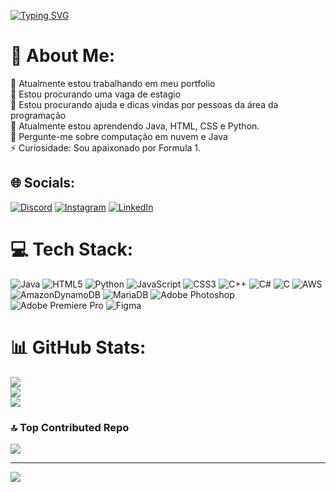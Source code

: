 <a href="https://git.io/typing-svg"><img src="https://readme-typing-svg.demolab.com?font=Fira+Code&size=22&duration=2500&pause=250&color=3225F7&random=false&width=435&lines=Tenho+19+anos+e+busco+me+tornar;Um+desenvolvedor+jr" alt="Typing SVG" /></a>

# 💫 About Me:
🔭 Atualmente estou trabalhando em meu portfolio<br>👯 Estou procurando uma vaga de estagio<br>🤝 Estou procurando ajuda e dicas vindas por pessoas da área da programação<br>🌱 Atualmente estou aprendendo Java, HTML, CSS e Python.<br>💬 Pergunte-me sobre computação em nuvem e Java<br>⚡ Curiosidade: Sou apaixonado por Formula 1.


## 🌐 Socials:
[![Discord](https://img.shields.io/badge/Discord-%237289DA.svg?logo=discord&logoColor=white)](https://discord.gg/fallpas) [![Instagram](https://img.shields.io/badge/Instagram-%23E4405F.svg?logo=Instagram&logoColor=white)](https://instagram.com/joaobpclima) [![LinkedIn](https://img.shields.io/badge/LinkedIn-%230077B5.svg?logo=linkedin&logoColor=white)](https://linkedin.com/in/joaoboscolimadev) 

# 💻 Tech Stack:
![Java](https://img.shields.io/badge/java-%23ED8B00.svg?style=for-the-badge&logo=openjdk&logoColor=white) ![HTML5](https://img.shields.io/badge/html5-%23E34F26.svg?style=for-the-badge&logo=html5&logoColor=white) ![Python](https://img.shields.io/badge/python-3670A0?style=for-the-badge&logo=python&logoColor=ffdd54) ![JavaScript](https://img.shields.io/badge/javascript-%23323330.svg?style=for-the-badge&logo=javascript&logoColor=%23F7DF1E) ![CSS3](https://img.shields.io/badge/css3-%231572B6.svg?style=for-the-badge&logo=css3&logoColor=white) ![C++](https://img.shields.io/badge/c++-%2300599C.svg?style=for-the-badge&logo=c%2B%2B&logoColor=white) ![C#](https://img.shields.io/badge/c%23-%23239120.svg?style=for-the-badge&logo=c-sharp&logoColor=white) ![C](https://img.shields.io/badge/c-%2300599C.svg?style=for-the-badge&logo=c&logoColor=white) ![AWS](https://img.shields.io/badge/AWS-%23FF9900.svg?style=for-the-badge&logo=amazon-aws&logoColor=white) ![AmazonDynamoDB](https://img.shields.io/badge/Amazon%20DynamoDB-4053D6?style=for-the-badge&logo=Amazon%20DynamoDB&logoColor=white) ![MariaDB](https://img.shields.io/badge/MariaDB-003545?style=for-the-badge&logo=mariadb&logoColor=white) ![Adobe Photoshop](https://img.shields.io/badge/adobe%20photoshop-%2331A8FF.svg?style=for-the-badge&logo=adobe%20photoshop&logoColor=white) ![Adobe Premiere Pro](https://img.shields.io/badge/Adobe%20Premiere%20Pro-9999FF.svg?style=for-the-badge&logo=Adobe%20Premiere%20Pro&logoColor=white) ![Figma](https://img.shields.io/badge/figma-%23F24E1E.svg?style=for-the-badge&logo=figma&logoColor=white)
# 📊 GitHub Stats:
![](https://github-readme-stats.vercel.app/api?username=DevJBosco&theme=nightowl&hide_border=false&include_all_commits=true&count_private=true)<br/>
![](https://github-readme-streak-stats.herokuapp.com/?user=DevJBosco&theme=nightowl&hide_border=false)<br/>
![](https://github-readme-stats.vercel.app/api/top-langs/?username=DevJBosco&theme=nightowl&hide_border=false&include_all_commits=true&count_private=true&layout=compact)

### 🔝 Top Contributed Repo
![](https://github-contributor-stats.vercel.app/api?username=DevJBosco&limit=5&theme=algolia&combine_all_yearly_contributions=true)

---
[![](https://visitcount.itsvg.in/api?id=DevJBosco&icon=0&color=1)](https://visitcount.itsvg.in)

<!-- Proudly created with GPRM ( https://gprm.itsvg.in ) -->
